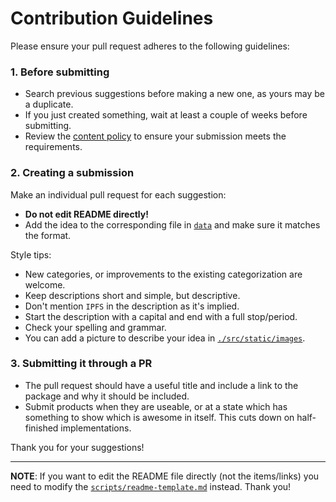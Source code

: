 # Contribution Guidelines

Please ensure your pull request adheres to the following guidelines:

### 1. Before submitting

- Search previous suggestions before making a new one, as yours may be a duplicate.
- If you just created something, wait at least a couple of weeks before submitting.
- Review the [content policy](POLICY.md) to ensure your submission meets the requirements.

### 2. Creating a submission

Make an individual pull request for each suggestion:
- **Do not edit README directly!**
- Add the idea to the corresponding file in [`data`](./data) and make sure it matches the format.

Style tips:
- New categories, or improvements to the existing categorization are welcome.
- Keep descriptions short and simple, but descriptive.
- Don't mention `IPFS` in the description as it's implied.
- Start the description with a capital and end with a full stop/period.
- Check your spelling and grammar.
- You can add a picture to describe your idea in [`./src/static/images`](./src/static/images).

### 3. Submitting it through a PR

- The pull request should have a useful title and include a link to the package and why it should be included.
- Submit products when they are useable, or at a state which has something to show which is awesome in itself. This cuts down on half-finished implementations.

Thank you for your suggestions!

-----

**NOTE**: If you want to edit the README file directly (not the items/links) you need to modify the [`scripts/readme-template.md`](https://github.com/ipfs/awesome-ipfs/blob/master/scripts/readme-template.md) instead. Thank you!
